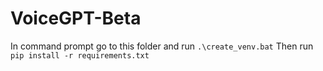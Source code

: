 # VoiceGPT-Beta

In command prompt go to this folder and run `.\create_venv.bat`
Then run `pip install -r requirements.txt`
